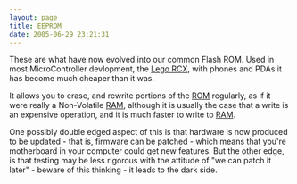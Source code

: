 ```yaml
---
layout: page
title: EEPROM
date: 2005-06-29 23:21:31
---
```

<p>These are what have now evolved into our common Flash ROM. Used in most MicroController devlopment, the <a class="wiki" href="/wiki/rcx.html" title="The Lego RCX">Lego RCX</a>, with phones and PDAs it has become much cheaper than it was.
</p>
<p>It allows you to erase, and rewrite portions of the <a class="wiki" href="/wiki/rom.html" title="Read Only Memory">ROM</a> regularly, as if it were really a Non-Volatile <a class="wiki" href="/wiki/ram.html" title="Random Access Memory">RAM</a>, although it is usually the case that a write is an expensive operation, and it is much faster to write to <a class="wiki" href="/wiki/ram.html" title="Random Access Memory">RAM</a>.
</p>
<p>One possibly double edged aspect of this is that hardware is now produced to be updated - that is, firmware can be patched - which means that you're motherboard in your computer could get new features. But the other edge, is that testing may be less rigorous with the attitude of "we can patch it later" - beware of this thinking - it leads to the dark side.
</p>
